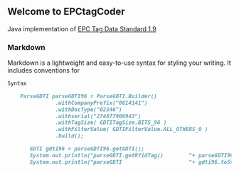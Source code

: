 ## Welcome to EPCtagCoder

Java implementation of [EPC Tag Data Standard 1.9](http://www.gs1.org/epc/tag-data-standard)





### Markdown

Markdown is a lightweight and easy-to-use syntax for styling your writing. It includes conventions for

```markdown
Syntax

    ParseGDTI parseGDTI96 = ParseGDTI.Builder()
			   .withCompanyPrefix("0614141")
			   .withDocType("02346")
			   .withserial("274877906943") 
			   .withTagSize( GDTITagSize.BITS_96 )
			   .withFilterValue( GDTIFilterValue.ALL_OTHERS_0 )
			   .build();

	   GDTI gdti96 = parseGDTI96.getGDTI();
	   System.out.println("parseGDTI.getRfidTag()        "+ parseGDTI96.getRfidTag() );
	   System.out.println("parseGDTI                     "+ gdti96.toString() );     
     

```


